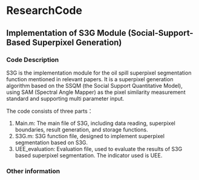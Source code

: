# ResearchCode
## Implementation of S3G Module (Social-Support-Based Superpixel Generation)

### Code Description
S3G is the implementation module for the oil spill superpixel segmentation function mentioned in relevant papers.
It is a superpixel generation algorithm based on the SSQM (the Social Support Quantitative Model), using SAM (Spectral Angle Mapper) as the pixel similarity measurement standard and supporting multi parameter input.

The code consists of three parts：
1. Main.m: The main file of S3G, including data reading, superpixel boundaries, result generation, and storage functions.
2. S3G.m: S3G function file, designed to implement superpixel segmentation based on S3G.
3. UEE_evaluation: Evaluation file, used to evaluate the results of S3G based superpixel segmentation. The indicator used is UEE.

### Other information
